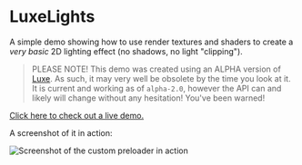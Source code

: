 # LuxeLights

A simple demo showing how to use render textures and shaders to create a _very basic_ 2D lighting effect (no shadows, no light "clipping").

>PLEASE NOTE! This demo was created using an ALPHA version of [Luxe](http://luxeengine.com/). As such, it may very well be obsolete by the time you look at it. It is current and working as of `alpha-2.0`, however the API can and likely will change without any hesitation! You've been warned!

[Click here to check out a live demo.](http://fuzzywuzzie.github.io/LuxeLights/)

A screenshot of it in action:

![Screenshot of the custom preloader in action](https://raw.github.com/FuzzyWuzzie/LuxeLights/master/screenshot.png)